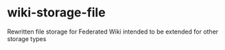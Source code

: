 # wiki-storage-file
Rewritten file storage for Federated Wiki intended to be extended for other storage types
